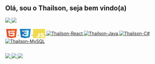 ## Olá, sou o Thailson, seja bem vindo(a)

<div>
   <a href="https://github.com/thailsonAlmeida">
   <img height="180em" src="https://github-readme-stats.vercel.app/api?username=thailsonAlmeida&show_icons=true&theme=swift&include_all_commits=true&count_private=true"/>
   <img height="180em" src="https://github-readme-stats.vercel.app/api/top-langs/?username=thailsonAlmeida&layout=compact&langs_count=6&theme=swift"/>
</div>
 
<div style="display: inline_block"><br>  
  <img align="center" alt="Thailson-HTML" height="30" width="40" src="https://raw.githubusercontent.com/devicons/devicon/master/icons/html5/html5-original.svg">
  <img align="center" alt="Thailson-CSS" height="30" width="40" src="https://raw.githubusercontent.com/devicons/devicon/master/icons/css3/css3-original.svg">
  <img align="center" alt="Thailson-JS" height="30" width="40" src="https://raw.githubusercontent.com/devicons/devicon/master/icons/javascript/javascript-plain.svg">
  <img align="center" alt="Thailson-React" height="30" width="40" src="https://cdn.jsdelivr.net/gh/devicons/devicon/icons/react/react-original.svg" />
  <img align="center" alt="Thailson-Java" height="30" width="40" src="https://cdn.jsdelivr.net/gh/devicons/devicon/icons/java/java-original.svg" />
  <img align="center" alt="Thailson-C#" height="30" width="40" src="https://cdn.jsdelivr.net/gh/devicons/devicon/icons/csharp/csharp-original.svg" />
  <img align="center" alt="Thailson-MySQL" height="30" width="40" src="https://cdn.jsdelivr.net/gh/devicons/devicon/icons/mysql/mysql-original-wordmark.svg" />   
</div>
 
##
 
<div>
 
 <a href="https://www.linkedin.com/in/thailson-de-almeida-silva-389822232/" target="_blank">
   <img src="https://img.shields.io/badge/-LinkedIn-%230077B5?style=for-the-badge&logo=linkedin&logoColor=white" target="_blank">
 </a>
 
 <a href="https://www.instagram.com/thailsonpro/" target="_blank">
  <img src="https://img.shields.io/badge/-Instagram-%23E4405F?style=for-the-badge&logo=instagram&logoColor=white" target="_blank">
 </a>
 
 <a href = "mailto:thailson.aguia@gmail.com">
  <img src="https://img.shields.io/badge/-Gmail-%23333?style=for-the-badge&logo=gmail&logoColor=white" target="_blank">
 </a>
 
</div>

